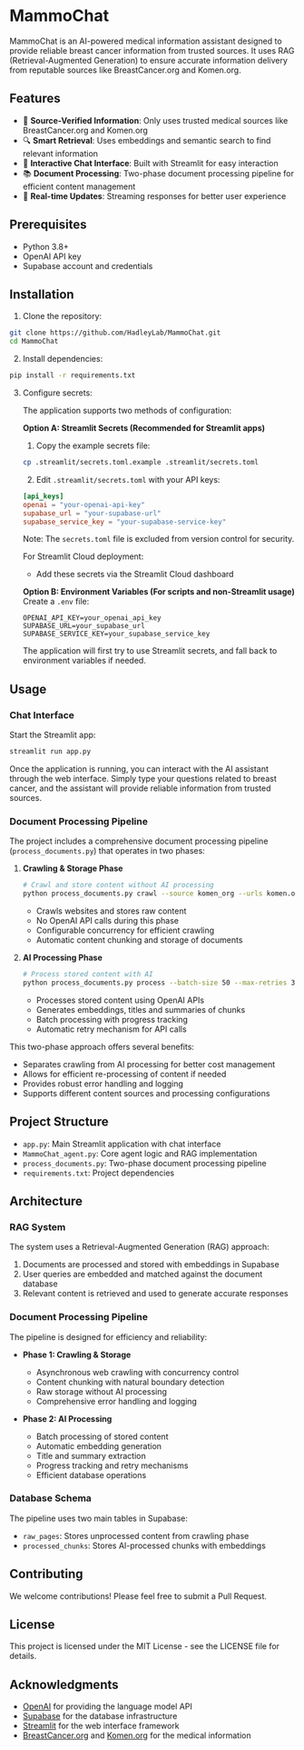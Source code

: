 # MammoChat

MammoChat is an AI-powered medical information assistant designed to provide reliable breast cancer information from trusted sources. It uses RAG (Retrieval-Augmented Generation) to ensure accurate information delivery from reputable sources like BreastCancer.org and Komen.org.

## Features

- 🎯 **Source-Verified Information**: Only uses trusted medical sources like BreastCancer.org and Komen.org
- 🔍 **Smart Retrieval**: Uses embeddings and semantic search to find relevant information
- 💬 **Interactive Chat Interface**: Built with Streamlit for easy interaction
- 📚 **Document Processing**: Two-phase document processing pipeline for efficient content management
- 🔄 **Real-time Updates**: Streaming responses for better user experience

## Prerequisites

- Python 3.8+
- OpenAI API key
- Supabase account and credentials

## Installation

1. Clone the repository:
```bash
git clone https://github.com/HadleyLab/MammoChat.git
cd MammoChat
```

2. Install dependencies:
```bash
pip install -r requirements.txt
```

3. Configure secrets:

   The application supports two methods of configuration:

   **Option A: Streamlit Secrets (Recommended for Streamlit apps)**
   1. Copy the example secrets file:
   ```bash
   cp .streamlit/secrets.toml.example .streamlit/secrets.toml
   ```
   2. Edit `.streamlit/secrets.toml` with your API keys:
   ```toml
   [api_keys]
   openai = "your-openai-api-key"
   supabase_url = "your-supabase-url"
   supabase_service_key = "your-supabase-service-key"
   ```
   Note: The `secrets.toml` file is excluded from version control for security.

   For Streamlit Cloud deployment:
   - Add these secrets via the Streamlit Cloud dashboard

   **Option B: Environment Variables (For scripts and non-Streamlit usage)**
   Create a `.env` file:
   ```env
   OPENAI_API_KEY=your_openai_api_key
   SUPABASE_URL=your_supabase_url
   SUPABASE_SERVICE_KEY=your_supabase_service_key
   ```

   The application will first try to use Streamlit secrets, and fall back to environment variables if needed.

## Usage

### Chat Interface
Start the Streamlit app:
```bash
streamlit run app.py
```

Once the application is running, you can interact with the AI assistant through the web interface. Simply type your questions related to breast cancer, and the assistant will provide reliable information from trusted sources.

### Document Processing Pipeline

The project includes a comprehensive document processing pipeline (`process_documents.py`) that operates in two phases:

1. **Crawling & Storage Phase**
   ```bash
   # Crawl and store content without AI processing
   python process_documents.py crawl --source komen_org --urls komen.org --max-concurrent 5
   ```
   - Crawls websites and stores raw content
   - No OpenAI API calls during this phase
   - Configurable concurrency for efficient crawling
   - Automatic content chunking and storage of documents

2. **AI Processing Phase**
   ```bash
   # Process stored content with AI
   python process_documents.py process --batch-size 50 --max-retries 3
   ```
   - Processes stored content using OpenAI APIs
   - Generates embeddings, titles and summaries of chunks
   - Batch processing with progress tracking
   - Automatic retry mechanism for API calls

This two-phase approach offers several benefits:
- Separates crawling from AI processing for better cost management
- Allows for efficient re-processing of content if needed
- Provides robust error handling and logging
- Supports different content sources and processing configurations

## Project Structure

- `app.py`: Main Streamlit application with chat interface
- `MammoChat_agent.py`: Core agent logic and RAG implementation
- `process_documents.py`: Two-phase document processing pipeline
- `requirements.txt`: Project dependencies

## Architecture

### RAG System
The system uses a Retrieval-Augmented Generation (RAG) approach:
1. Documents are processed and stored with embeddings in Supabase
2. User queries are embedded and matched against the document database
3. Relevant content is retrieved and used to generate accurate responses

### Document Processing Pipeline
The pipeline is designed for efficiency and reliability:
- **Phase 1: Crawling & Storage**
  - Asynchronous web crawling with concurrency control
  - Content chunking with natural boundary detection
  - Raw storage without AI processing
  - Comprehensive error handling and logging

- **Phase 2: AI Processing**
  - Batch processing of stored content
  - Automatic embedding generation
  - Title and summary extraction
  - Progress tracking and retry mechanisms
  - Efficient database operations

### Database Schema
The pipeline uses two main tables in Supabase:
- `raw_pages`: Stores unprocessed content from crawling phase
- `processed_chunks`: Stores AI-processed chunks with embeddings

## Contributing

We welcome contributions! Please feel free to submit a Pull Request.

## License

This project is licensed under the MIT License - see the LICENSE file for details.

## Acknowledgments

- [OpenAI](https://openai.com/) for providing the language model API
- [Supabase](https://supabase.com/) for the database infrastructure
- [Streamlit](https://streamlit.io/) for the web interface framework
- [BreastCancer.org](https://www.breastcancer.org) and [Komen.org](https://www.komen.org) for the medical information
